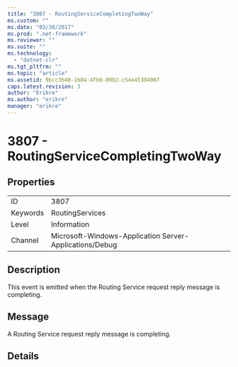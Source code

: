 ```yaml
---
title: "3807 - RoutingServiceCompletingTwoWay"
ms.custom: ""
ms.date: "03/30/2017"
ms.prod: ".net-framework"
ms.reviewer: ""
ms.suite: ""
ms.technology: 
  - "dotnet-clr"
ms.tgt_pltfrm: ""
ms.topic: "article"
ms.assetid: 9bcc3b48-1b84-4fb0-89b2-c54e45304007
caps.latest.revision: 3
author: "Erikre"
ms.author: "erikre"
manager: "erikre"
---
```

# 3807 - RoutingServiceCompletingTwoWay
## Properties  
  
|||  
|-|-|  
|ID|3807|  
|Keywords|RoutingServices|  
|Level|Information|  
|Channel|Microsoft-Windows-Application Server-Applications/Debug|  
  
## Description  
 This event is emitted when the Routing Service request reply message is completing.  
  
## Message  
 A Routing Service request reply message is completing.  
  
## Details
